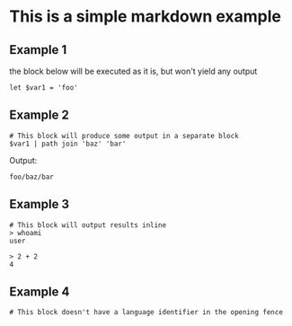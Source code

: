 # This is a simple markdown example

## Example 1

the block below will be executed as it is, but won't yield any output

```nu
let $var1 = 'foo'
```

## Example 2

```nu
# This block will produce some output in a separate block
$var1 | path join 'baz' 'bar'
```

Output:

```
foo/baz/bar
```

## Example 3

```nu
# This block will output results inline
> whoami
user

> 2 + 2
4
```

## Example 4

```
# This block doesn't have a language identifier in the opening fence
```
